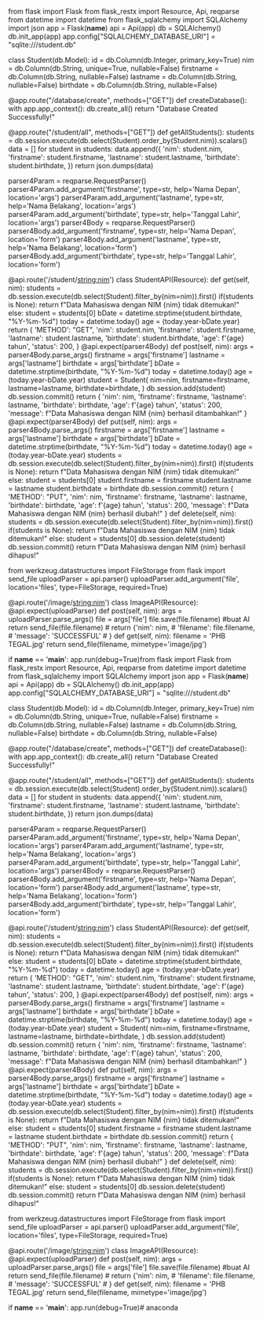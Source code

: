 from flask import Flask
from flask_restx import Resource, Api, reqparse
from datetime import datetime
from flask_sqlalchemy import SQLAlchemy
import json
app = Flask(__name__)
api = Api(app)
db = SQLAlchemy()
db.init_app(app)
app.config["SQLALCHEMY_DATABASE_URI"] = "sqlite:///student.db"

class Student(db.Model):
    id = db.Column(db.Integer, primary_key=True)
    nim = db.Column(db.String, unique=True, nullable=False)
    firstname = db.Column(db.String, nullable=False)
    lastname = db.Column(db.String, nullable=False)
    birthdate = db.Column(db.String, nullable=False)

@app.route("/database/create", methods=["GET"])
def createDatabase():
    with app.app_context():
        db.create_all()
        return "Database Created Successfully!"

@app.route("/student/all", methods=["GET"])
def getAllStudents():
    students = db.session.execute(db.select(Student).order_by(Student.nim)).scalars()
    data = []
    for student in students:
        data.append({
            'nim': student.nim,
            'firstname': student.firstname,
            'lastname': student.lastname,
            'birthdate': student.birthdate,
        })
        return json.dumps(data)

parser4Param = reqparse.RequestParser()
parser4Param.add_argument('firstname', type=str, help='Nama Depan', location='args')
parser4Param.add_argument('lastname', type=str, help='Nama Belakang', location='args')
parser4Param.add_argument('birthdate', type=str, help='Tanggal Lahir', location='args')
parser4Body = reqparse.RequestParser()
parser4Body.add_argument('firstname', type=str, help='Nama Depan', location='form')
parser4Body.add_argument('lastname', type=str, help='Nama Belakang', location='form')
parser4Body.add_argument('birthdate', type=str, help='Tanggal Lahir', location='form')

@api.route('/student/<string:nim>')
class StudentAPI(Resource):
    def get(self, nim):
        students = db.session.execute(db.select(Student).filter_by(nim=nim)).first()
        if(students is None):
            return f"Data Mahasiswa dengan NIM {nim} tidak ditemukan!"
        else:
            student = students[0]
            bDate = datetime.strptime(student.birthdate, "%Y-%m-%d")
            today = datetime.today()
            age = (today.year-bDate.year)
            return { 'METHOD': "GET",
                     'nim': student.nim,
                     'firstname': student.firstname,
                     'lastname': student.lastname,
                     'birthdate': student.birthdate,
                     'age': f'{age} tahun', 'status': 200,
                     }
    @api.expect(parser4Body)
    def post(self, nim):
        args = parser4Body.parse_args()
        firstname = args['firstname']
        lastname = args['lastname']
        birthdate = args['birthdate']
        bDate = datetime.strptime(birthdate, "%Y-%m-%d")
        today = datetime.today()
        age = (today.year-bDate.year)
        student = Student(
            nim=nim,
            firstname=firstname,
            lastname=lastname,
            birthdate=birthdate, )
        db.session.add(student)
        db.session.commit()
        return { 'nim': nim,
                 'firstname': firstname,
                 'lastname': lastname,
                 'birthdate': birthdate,
                 'age': f'{age} tahun',
                 'status': 200,
                 'message': f"Data Mahasiswa dengan NIM {nim} berhasil ditambahkan!"
                 }
    @api.expect(parser4Body)
    def put(self, nim):
        args = parser4Body.parse_args()
        firstname = args['firstname']
        lastname = args['lastname']
        birthdate = args['birthdate']
        bDate = datetime.strptime(birthdate, "%Y-%m-%d")
        today = datetime.today()
        age = (today.year-bDate.year)
        students = db.session.execute(db.select(Student).filter_by(nim=nim)).first()
        if(students is None):
            return f"Data Mahasiswa dengan NIM {nim} tidak ditemukan!"
        else:
            student = students[0]
            student.firstname = firstname
            student.lastname = lastname
            student.birthdate = birthdate
            db.session.commit()
            return { 'METHOD': "PUT",
                     'nim': nim,
                     'firstname': firstname,
                     'lastname': lastname,
                     'birthdate': birthdate,
                     'age': f'{age} tahun',
                     'status': 200,
                     'message': f"Data Mahasiswa dengan NIM {nim} berhasil diubah!"
                     }
    def delete(self, nim):
        students = db.session.execute(db.select(Student).filter_by(nim=nim)).first()
        if(students is None):
            return f"Data Mahasiswa dengan NIM {nim} tidak ditemukan!"
        else:
            student = students[0]
            db.session.delete(student)
            db.session.commit()
            return f"Data Mahasiswa dengan NIM {nim} berhasil dihapus!"

from werkzeug.datastructures import FileStorage
from flask import send_file
uploadParser = api.parser()
uploadParser.add_argument('file', location='files', type=FileStorage, required=True)

@api.route('/image/<string:nim>')
class ImageAPI(Resource):
    @api.expect(uploadParser)
    def post(self, nim):
        args = uploadParser.parse_args()
        file = args['file']
        file.save(file.filename)
        #buat AI
        return send_file(file.filename)
        # return {'nim': nim,
        #         'filename': file.filename,
        #         'message': 'SUCCESSFUL'
        #         }
    def get(self, nim):
        filename = 'PHB TEGAL.jpg'
        return send_file(filename, mimetype='image/jpg')

if __name__ == '__main__':
    app.run(debug=True)from flask import Flask
from flask_restx import Resource, Api, reqparse
from datetime import datetime
from flask_sqlalchemy import SQLAlchemy
import json
app = Flask(__name__)
api = Api(app)
db = SQLAlchemy()
db.init_app(app)
app.config["SQLALCHEMY_DATABASE_URI"] = "sqlite:///student.db"

class Student(db.Model):
    id = db.Column(db.Integer, primary_key=True)
    nim = db.Column(db.String, unique=True, nullable=False)
    firstname = db.Column(db.String, nullable=False)
    lastname = db.Column(db.String, nullable=False)
    birthdate = db.Column(db.String, nullable=False)

@app.route("/database/create", methods=["GET"])
def createDatabase():
    with app.app_context():
        db.create_all()
        return "Database Created Successfully!"

@app.route("/student/all", methods=["GET"])
def getAllStudents():
    students = db.session.execute(db.select(Student).order_by(Student.nim)).scalars()
    data = []
    for student in students:
        data.append({
            'nim': student.nim,
            'firstname': student.firstname,
            'lastname': student.lastname,
            'birthdate': student.birthdate,
        })
        return json.dumps(data)

parser4Param = reqparse.RequestParser()
parser4Param.add_argument('firstname', type=str, help='Nama Depan', location='args')
parser4Param.add_argument('lastname', type=str, help='Nama Belakang', location='args')
parser4Param.add_argument('birthdate', type=str, help='Tanggal Lahir', location='args')
parser4Body = reqparse.RequestParser()
parser4Body.add_argument('firstname', type=str, help='Nama Depan', location='form')
parser4Body.add_argument('lastname', type=str, help='Nama Belakang', location='form')
parser4Body.add_argument('birthdate', type=str, help='Tanggal Lahir', location='form')

@api.route('/student/<string:nim>')
class StudentAPI(Resource):
    def get(self, nim):
        students = db.session.execute(db.select(Student).filter_by(nim=nim)).first()
        if(students is None):
            return f"Data Mahasiswa dengan NIM {nim} tidak ditemukan!"
        else:
            student = students[0]
            bDate = datetime.strptime(student.birthdate, "%Y-%m-%d")
            today = datetime.today()
            age = (today.year-bDate.year)
            return { 'METHOD': "GET",
                     'nim': student.nim,
                     'firstname': student.firstname,
                     'lastname': student.lastname,
                     'birthdate': student.birthdate,
                     'age': f'{age} tahun', 'status': 200,
                     }
    @api.expect(parser4Body)
    def post(self, nim):
        args = parser4Body.parse_args()
        firstname = args['firstname']
        lastname = args['lastname']
        birthdate = args['birthdate']
        bDate = datetime.strptime(birthdate, "%Y-%m-%d")
        today = datetime.today()
        age = (today.year-bDate.year)
        student = Student(
            nim=nim,
            firstname=firstname,
            lastname=lastname,
            birthdate=birthdate, )
        db.session.add(student)
        db.session.commit()
        return { 'nim': nim,
                 'firstname': firstname,
                 'lastname': lastname,
                 'birthdate': birthdate,
                 'age': f'{age} tahun',
                 'status': 200,
                 'message': f"Data Mahasiswa dengan NIM {nim} berhasil ditambahkan!"
                 }
    @api.expect(parser4Body)
    def put(self, nim):
        args = parser4Body.parse_args()
        firstname = args['firstname']
        lastname = args['lastname']
        birthdate = args['birthdate']
        bDate = datetime.strptime(birthdate, "%Y-%m-%d")
        today = datetime.today()
        age = (today.year-bDate.year)
        students = db.session.execute(db.select(Student).filter_by(nim=nim)).first()
        if(students is None):
            return f"Data Mahasiswa dengan NIM {nim} tidak ditemukan!"
        else:
            student = students[0]
            student.firstname = firstname
            student.lastname = lastname
            student.birthdate = birthdate
            db.session.commit()
            return { 'METHOD': "PUT",
                     'nim': nim,
                     'firstname': firstname,
                     'lastname': lastname,
                     'birthdate': birthdate,
                     'age': f'{age} tahun',
                     'status': 200,
                     'message': f"Data Mahasiswa dengan NIM {nim} berhasil diubah!"
                     }
    def delete(self, nim):
        students = db.session.execute(db.select(Student).filter_by(nim=nim)).first()
        if(students is None):
            return f"Data Mahasiswa dengan NIM {nim} tidak ditemukan!"
        else:
            student = students[0]
            db.session.delete(student)
            db.session.commit()
            return f"Data Mahasiswa dengan NIM {nim} berhasil dihapus!"

from werkzeug.datastructures import FileStorage
from flask import send_file
uploadParser = api.parser()
uploadParser.add_argument('file', location='files', type=FileStorage, required=True)

@api.route('/image/<string:nim>')
class ImageAPI(Resource):
    @api.expect(uploadParser)
    def post(self, nim):
        args = uploadParser.parse_args()
        file = args['file']
        file.save(file.filename)
        #buat AI
        return send_file(file.filename)
        # return {'nim': nim,
        #         'filename': file.filename,
        #         'message': 'SUCCESSFUL'
        #         }
    def get(self, nim):
        filename = 'PHB TEGAL.jpg'
        return send_file(filename, mimetype='image/jpg')

if __name__ == '__main__':
    app.run(debug=True)# anaconda
